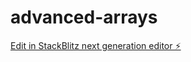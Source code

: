 # advanced-arrays

[Edit in StackBlitz next generation editor ⚡️](https://stackblitz.com/~/github.com/Ashwanth2310/advanced-arrays)